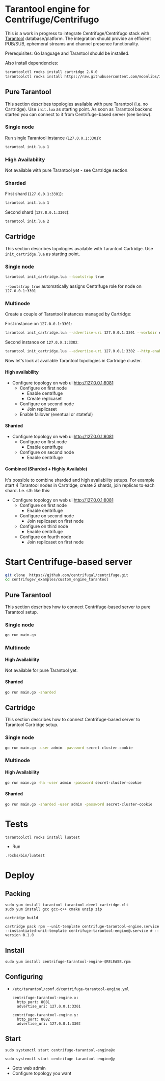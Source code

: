 # Tarantool engine for Centrifuge/Centrifugo

This is a work in progress to integrate Centrifuge/Centrifugo stack with [Tarantool](https://www.tarantool.io/en/) database/platform. The integration should provide an efficient PUB/SUB, ephemeral streams and channel presence functionality.

Prerequisites: Go language and Tarantool should be installed. 

Also install dependencies:

``` bash
tarantoolctl rocks install cartridge 2.6.0
tarantoolctl rocks install https://raw.githubusercontent.com/moonlibs/indexpiration/master/rockspecs/indexpiration-scm-1.rockspec
```

## Pure Tarantool

This section describes topologies available with pure Tarantool (i.e. no Cartridge). Use `init.lua` as starting point. As soon as Tarantool backend started you can connect to it from Centrifuge-based server (see below).

### Single node

Run single Tarantool instance (`127.0.0.1:3301`):

``` bash
tarantool init.lua 1
```

### High Availability

Not available with pure Tarantool yet - see Cartridge section.

### Sharded

First shard (`127.0.0.1:3301`):

``` bash
tarantool init.lua 1
```

Second shard (`127.0.0.1:3302`):

``` bash
tarantool init.lua 2
```

## Cartridge

This section describes topologies available with Tarantool Cartridge. Use `init_cartridge.lua` as starting point.

### Single node

``` bash
tarantool init_cartridge.lua --bootstrap true
```

`--bootstrap true` automatically assigns Centrifuge role for node on `127.0.0.1:3301`

### Multinode

Create a couple of Tarantool instances managed by Cartridge:

First instance on `127.0.0.1:3301`:

```bash
tarantool init_cartridge.lua --advertise-uri 127.0.0.1:3301 --workdir one
```

Second instance on `127.0.0.1:3302`:

```bash
tarantool init_cartridge.lua --advertise-uri 127.0.0.1:3302 --http-enabled false --workdir two
```

Now let's look at available Tarantool topologies in Cartridge cluster.

#### High availability

- Configure topology on web ui http://127.0.0.1:8081
  - Configure on first node
    - Enable centrifuge
    - Create replicaset
  - Configure on second node
    - Join replicaset
  - Enable failover (eventual or stateful)

#### Sharded

- Configure topology on web ui http://127.0.0.1:8081
  - Configure on first node
    - Enable centrifuge
  - Configure on second node
    - Enable centrifuge

#### Combined (Sharded + Highly Available)

It's possible to combine sharded and high availability setups. For example start 4 Tarantool nodes in Cartridge, create 2 shards, join replicas to each shard. I.e. sth like this:

- Configure topology on web ui http://127.0.0.1:8081
  - Configure on first node
    - Enable centrifuge
  - Configure on second node
    - Join replicaset on first node
  - Configure on third node
    - Enable centrifuge
  - Configure on fourth node
    - Join replicaset on first node

# Start Centrifuge-based server

``` bash
git clone  https://github.com/centrifugal/centrifuge.git
cd centrifuge/_examples/custom_engine_tarantool
```

## Pure Tarantool

This section describes how to connect Centrifuge-based server to pure Tarantool setup.

### Single node

``` bash
go run main.go
```

### Multinode

#### High Availability

Not available for pure Tarantool yet.

#### Sharded

``` bash
go run main.go -sharded
```

## Cartridge

This section describes how to connect Centrifuge-based server to Tarantool Cartridge setup.

### Single node

``` bash
go run main.go -user admin -password secret-cluster-cookie
```

### Multinode

#### High Availability

``` bash
go run main.go -ha -user admin -password secret-cluster-cookie
```

#### Sharded

``` bash
go run main.go -sharded -user admin -password secret-cluster-cookie
```

# Tests

``` bash
tarantoolctl rocks install luatest
```

- Run

``` bash
.rocks/bin/luatest
```

# Deploy
## Packing

```
sudo yum install tarantool tarantool-devel cartridge-cli
sudo yum install gcc gcc-c++ cmake unzip zip
```

```
cartridge build
```

```
cartridge pack rpm --unit-template centrifuge-tarantool-engine.service --instantiated-unit-template centrifuge-tarantool-engine@.service # --version 0.1.0
```

## Install

```
sudo yum install centrifuge-tarantool-engine-$RELEASE.rpm
```

## Configuring

- `/etc/tarantool/conf.d/centrifuge-tarantool-engine.yml`
  ```
  centrifuge-tarantool-engine.x:
    http_port: 8081
    advertise_uri: 127.0.0.1:3301

  centrifuge-tarantool-engine.y:
    http_port: 8082
    advertise_uri: 127.0.0.1:3302
  ```

## Start

```
sudo systemctl start centrifuge-tarantool-engine@x
```

```
sudo systemctl start centrifuge-tarantool-engine@y
```

- Goto web admin
- Configure topology you want
